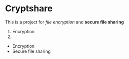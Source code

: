 # Cryptshare

This is a project for *file encryption* and **secure file sharing**


1. Encryption
1. 

- Encryption
- Secure file sharing
